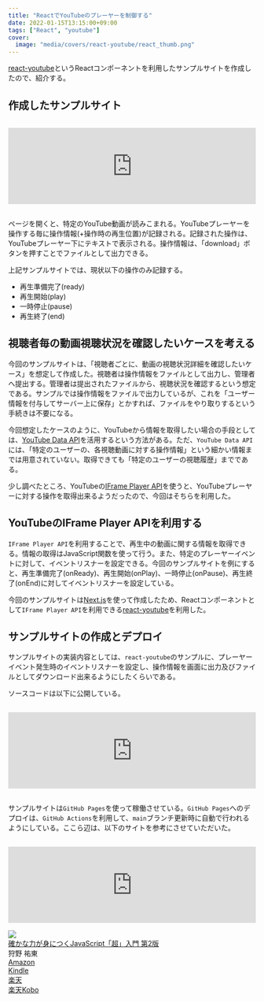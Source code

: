 ```yaml
---
title: "ReactでYouTubeのプレーヤーを制御する"
date: 2022-01-15T13:15:00+09:00
tags: ["React", "youtube"]
cover:
  image: "media/covers/react-youtube/react_thumb.png"
---
```


[react-youtube](https://github.com/tjallingt/react-youtube)というReactコンポーネントを利用したサンプルサイトを作成したので、紹介する。

## 作成したサンプルサイト

<iframe class="hatenablogcard" style="width:100%;height:155px;margin:15px 0;max-width:680px;" title="https://youtube-iframe.kouya17.com" src="https://hatenablog.com/embed?url=https://youtube-iframe.kouya17.com/" frameborder="0" scrolling="no"></iframe>

ページを開くと、特定のYouTube動画が読みこまれる。YouTubeプレーヤーを操作する毎に操作情報(+操作時の再生位置)が記録される。記録された操作は、YouTubeプレーヤー下にテキストで表示される。操作情報は、「download」ボタンを押すことでファイルとして出力できる。

上記サンプルサイトでは、現状以下の操作のみ記録する。

- 再生準備完了(ready)
- 再生開始(play)
- 一時停止(pause)
- 再生終了(end)

## 視聴者毎の動画視聴状況を確認したいケースを考える

今回のサンプルサイトは、「視聴者ごとに、動画の視聴状況詳細を確認したいケース」を想定して作成した。視聴者は操作情報をファイルとして出力し、管理者へ提出する。管理者は提出されたファイルから、視聴状況を確認するという想定である。サンプルでは操作情報をファイルで出力しているが、これを「ユーザー情報を付与してサーバー上に保存」とかすれば、ファイルをやり取りするという手続きは不要になる。

今回想定したケースのように、YouTubeから情報を取得したい場合の手段としては、[YouTube Data API](https://developers.google.com/youtube/v3/getting-started?hl=ja)を活用するという方法がある。ただ、`YouTube Data API`には、「特定のユーザーの、各視聴動画に対する操作情報」という細かい情報までは用意されていない。取得できても「特定のユーザーの視聴履歴」までである。

少し調べたところ、YouTubeの[IFrame Player API](https://developers.google.com/youtube/iframe_api_reference)を使うと、YouTubeプレーヤーに対する操作を取得出来るようだったので、今回はそちらを利用した。

## YouTubeのIFrame Player APIを利用する

`IFrame Player API`を利用することで、再生中の動画に関する情報を取得できる。情報の取得はJavaScript関数を使って行う。また、特定のプレーヤーイベントに対して、イベントリスナーを設定できる。今回のサンプルサイトを例にすると、再生準備完了(onReady)、再生開始(onPlay)、一時停止(onPause)、再生終了(onEnd)に対してイベントリスナーを設定している。

今回のサンプルサイトは[Next.js](https://nextjs.org/)を使って作成したため、Reactコンポーネントとして`IFrame Player API`を利用できる[react-youtube](https://github.com/tjallingt/react-youtube)を利用した。

## サンプルサイトの作成とデプロイ

サンプルサイトの実装内容としては、`react-youtube`のサンプルに、プレーヤーイベント発生時のイベントリスナーを設定し、操作情報を画面に出力及びファイルとしてダウンロード出来るようにしたくらいである。

ソースコードは以下に公開している。

<iframe class="hatenablogcard" style="width:100%;height:155px;margin:15px 0;max-width:680px;" title="kouya17/youtube-iframe" src="https://hatenablog.com/embed?url=https://github.com/kouya17/youtube-iframe" frameborder="0" scrolling="no"></iframe>

サンプルサイトは`GitHub Pages`を使って稼働させている。`GitHub Pages`へのデプロイは、`GitHub Actions`を利用して、`main`ブランチ更新時に自動で行われるようにしている。ここら辺は、以下のサイトを参考にさせていただいた。

<iframe class="hatenablogcard" style="width:100%;height:155px;margin:15px 0;max-width:680px;" title="Next.js アプリを GitHub Actions でビルドして GitHub Pages で公開する｜まくろぐ" src="https://hatenablog.com/embed?url=https://maku.blog/p/au8ju6g/" frameborder="0" scrolling="no"></iframe>

<div class="kattene">
    <div class="kattene__imgpart"><a target="_blank" rel="noopener" href="https://www.amazon.co.jp/gp/product/4815601577/ref=as_li_tl?ie=UTF8&camp=247&creative=1211&creativeASIN=4815601577&linkCode=as2&tag=kouya17-22&linkId=c54ecf00a6641c6437a91860270e6b6e"><img src="https://ws-fe.amazon-adsystem.com/widgets/q?_encoding=UTF8&MarketPlace=JP&ASIN=4815601577&ServiceVersion=20070822&ID=AsinImage&WS=1&Format=_SL160_&tag=kouya17-22"></a></div>
    <div class="kattene__infopart">
      <div class="kattene__title"><a target="_blank" rel="noopener" href="https://www.amazon.co.jp/gp/product/4815601577/ref=as_li_tl?ie=UTF8&camp=247&creative=1211&creativeASIN=4815601577&linkCode=as2&tag=kouya17-22&linkId=c54ecf00a6641c6437a91860270e6b6e">確かな力が身につくJavaScript「超」入門 第2版</a></div>
      <div class="kattene__description">狩野 祐東</div>
      <div class="kattene__btns __four">
        <div><a class="kattene__btn __orange" target="_blank" rel="noopener" href="https://www.amazon.co.jp/gp/product/4815601577/ref=as_li_tl?ie=UTF8&camp=247&creative=1211&creativeASIN=4815601577&linkCode=as2&tag=kouya17-22&linkId=c54ecf00a6641c6437a91860270e6b6e">Amazon</a></div>
        <div><a class="kattene__btn __blue" target="_blank" rel="noopener" href="https://www.amazon.co.jp/gp/product/B07Y3FJ885/ref=as_li_tl?ie=UTF8&camp=247&creative=1211&creativeASIN=B07Y3FJ885&linkCode=as2&tag=kouya17-22&linkId=57296264873d846b93a0b2a640e3856f">Kindle</a></div>
        <div><a class="kattene__btn __red" target="_blank" rel="noopener" href="https://hb.afl.rakuten.co.jp/ichiba/1585b2d3.e3af76f2.1585b2d4.494d3f80/?pc=https%3A%2F%2Fitem.rakuten.co.jp%2Fbook%2F16014712%2F&link_type=hybrid_url&ut=eyJwYWdlIjoiaXRlbSIsInR5cGUiOiJoeWJyaWRfdXJsIiwic2l6ZSI6IjI0MHgyNDAiLCJuYW0iOjEsIm5hbXAiOiJyaWdodCIsImNvbSI6MSwiY29tcCI6ImxlZnQiLCJwcmljZSI6MSwiYm9yIjoxLCJjb2wiOjAsImJidG4iOjEsInByb2QiOjB9">楽天</a></div>
        <div><a class="kattene__btn __green" target="_blank" rel="noopener" href="https://hb.afl.rakuten.co.jp/ichiba/1592b466.7f5ea7c8.1592b467.70471b78/?pc=https%3A%2F%2Fitem.rakuten.co.jp%2Frakutenkobo-ebooks%2F4996251ea89337fe8e18836b84946b16%2F&link_type=hybrid_url&ut=eyJwYWdlIjoiaXRlbSIsInR5cGUiOiJoeWJyaWRfdXJsIiwic2l6ZSI6IjI0MHgyNDAiLCJuYW0iOjEsIm5hbXAiOiJyaWdodCIsImNvbSI6MSwiY29tcCI6ImxlZnQiLCJwcmljZSI6MSwiYm9yIjoxLCJjb2wiOjAsImJidG4iOjEsInByb2QiOjB9">楽天Kobo</a></div>
      </div>
    </div>
</div>
